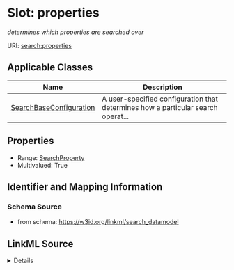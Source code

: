 # Slot: properties
_determines which properties are searched over_


URI: [search:properties](https://w3id.org/linkml/search_datamodel/properties)



<!-- no inheritance hierarchy -->




## Applicable Classes

| Name | Description |
| --- | --- |
[SearchBaseConfiguration](SearchBaseConfiguration.md) | A user-specified configuration that determines how a particular search operat...






## Properties

* Range: [SearchProperty](SearchProperty.md)
* Multivalued: True








## Identifier and Mapping Information







### Schema Source


* from schema: https://w3id.org/linkml/search_datamodel




## LinkML Source

<details>
```yaml
name: properties
description: determines which properties are searched over
from_schema: https://w3id.org/linkml/search_datamodel
rank: 1000
multivalued: true
alias: properties
owner: SearchBaseConfiguration
domain_of:
- SearchBaseConfiguration
range: SearchProperty

```
</details>